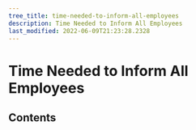 ```yaml
---
tree_title: time-needed-to-inform-all-employees
description: Time Needed to Inform All Employees
last_modified: 2022-06-09T21:23:28.2328
---
```


# Time Needed to Inform All Employees

## Contents
